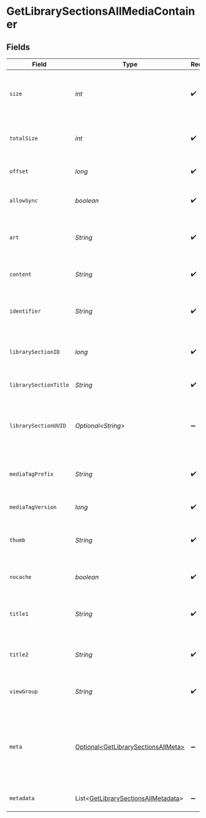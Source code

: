 # GetLibrarySectionsAllMediaContainer


## Fields

| Field                                                                                            | Type                                                                                             | Required                                                                                         | Description                                                                                      | Example                                                                                          |
| ------------------------------------------------------------------------------------------------ | ------------------------------------------------------------------------------------------------ | ------------------------------------------------------------------------------------------------ | ------------------------------------------------------------------------------------------------ | ------------------------------------------------------------------------------------------------ |
| `size`                                                                                           | *int*                                                                                            | :heavy_check_mark:                                                                               | Number of media items returned in this response.                                                 | 50                                                                                               |
| `totalSize`                                                                                      | *int*                                                                                            | :heavy_check_mark:                                                                               | Total number of media items in the library.                                                      | 50                                                                                               |
| `offset`                                                                                         | *long*                                                                                           | :heavy_check_mark:                                                                               | Offset value for pagination.                                                                     | 0                                                                                                |
| `allowSync`                                                                                      | *boolean*                                                                                        | :heavy_check_mark:                                                                               | Indicates whether syncing is allowed.                                                            | false                                                                                            |
| `art`                                                                                            | *String*                                                                                         | :heavy_check_mark:                                                                               | URL for the background artwork of the media container.                                           | /:/resources/show-fanart.jpg                                                                     |
| `content`                                                                                        | *String*                                                                                         | :heavy_check_mark:                                                                               | The content type or mode.                                                                        | secondary                                                                                        |
| `identifier`                                                                                     | *String*                                                                                         | :heavy_check_mark:                                                                               | An plugin identifier for the media container.                                                    | com.plexapp.plugins.library                                                                      |
| `librarySectionID`                                                                               | *long*                                                                                           | :heavy_check_mark:                                                                               | The unique identifier for the library section.                                                   | 2                                                                                                |
| `librarySectionTitle`                                                                            | *String*                                                                                         | :heavy_check_mark:                                                                               | The title of the library section.                                                                | TV Series                                                                                        |
| `librarySectionUUID`                                                                             | *Optional\<String>*                                                                              | :heavy_minus_sign:                                                                               | The universally unique identifier for the library section.                                       | e69655a2-ef48-4aba-bb19-0cc34d1e7d36                                                             |
| `mediaTagPrefix`                                                                                 | *String*                                                                                         | :heavy_check_mark:                                                                               | The prefix used for media tag resource paths.                                                    | /system/bundle/media/flags/                                                                      |
| `mediaTagVersion`                                                                                | *long*                                                                                           | :heavy_check_mark:                                                                               | The version number for media tags.                                                               | 1734362201                                                                                       |
| `thumb`                                                                                          | *String*                                                                                         | :heavy_check_mark:                                                                               | URL for the thumbnail image of the media container.                                              | /:/resources/show.png                                                                            |
| `nocache`                                                                                        | *boolean*                                                                                        | :heavy_check_mark:                                                                               | Specifies whether caching is disabled.                                                           | true                                                                                             |
| `title1`                                                                                         | *String*                                                                                         | :heavy_check_mark:                                                                               | The primary title of the media container.                                                        | TV Series                                                                                        |
| `title2`                                                                                         | *String*                                                                                         | :heavy_check_mark:                                                                               | The secondary title of the media container.                                                      | By Starring Actor                                                                                |
| `viewGroup`                                                                                      | *String*                                                                                         | :heavy_check_mark:                                                                               | Identifier for the view group layout.                                                            | secondary                                                                                        |
| `meta`                                                                                           | [Optional\<GetLibrarySectionsAllMeta>](../../models/operations/GetLibrarySectionsAllMeta.md)     | :heavy_minus_sign:                                                                               | The Meta object is only included in the response if the `includeMeta` parameter is set to `1`.<br/> |                                                                                                  |
| `metadata`                                                                                       | List\<[GetLibrarySectionsAllMetadata](../../models/operations/GetLibrarySectionsAllMetadata.md)> | :heavy_minus_sign:                                                                               | An array of metadata items.                                                                      |                                                                                                  |